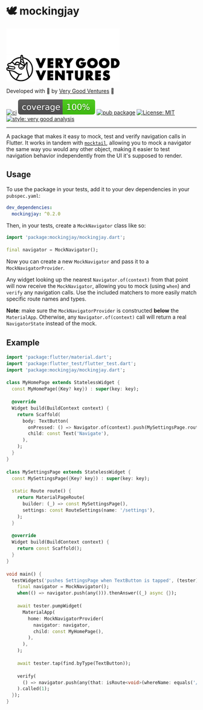 # 🕊 mockingjay

[![Very Good Ventures][logo_white]][very_good_ventures_link_dark]
[![Very Good Ventures][logo_black]][very_good_ventures_link_light]

Developed with 💙 by [Very Good Ventures][very_good_ventures_link] 🦄

[![ci][ci_badge]][ci_link]
[![coverage][coverage_badge]][ci_link]
[![pub package][pub_badge]][pub_link]
[![License: MIT][license_badge]][license_link]
[![style: very good analysis][very_good_analysis_badge]][very_good_analysis_badge_link]

---

A package that makes it easy to mock, test and verify navigation calls in Flutter. It works in tandem with [`mocktail`][mocktail], allowing you to mock a navigator the same way you would any other object, making it easier to test navigation behavior independently from the UI it's supposed to render.

## Usage

To use the package in your tests, add it to your dev dependencies in your `pubspec.yaml`:

```yaml
dev_dependencies:
  mockingjay: ^0.2.0
```

Then, in your tests, create a `MockNavigator` class like so:

```dart
import 'package:mockingjay/mockingjay.dart';

final navigator = MockNavigator();
```

Now you can create a new `MockNavigator` and pass it to a `MockNavigatorProvider`.

Any widget looking up the nearest `Navigator.of(context)` from that point will now receive the `MockNavigator`, allowing you to mock (using `when`) and `verify` any navigation calls. Use the included matchers to more easily match specific route names and types.

**Note**: make sure the `MockNavigatorProvider` is constructed **below** the `MaterialApp`. Otherwise, any `Navigator.of(context)` call will return a real `NavigatorState` instead of the mock.

## Example

```dart
import 'package:flutter/material.dart';
import 'package:flutter_test/flutter_test.dart';
import 'package:mockingjay/mockingjay.dart';

class MyHomePage extends StatelessWidget {
  const MyHomePage({Key? key}) : super(key: key);

  @override
  Widget build(BuildContext context) {
    return Scaffold(
      body: TextButton(
        onPressed: () => Navigator.of(context).push(MySettingsPage.route()),
        child: const Text('Navigate'),
      ),
    );
  }
}

class MySettingsPage extends StatelessWidget {
  const MySettingsPage({Key? key}) : super(key: key);

  static Route route() {
    return MaterialPageRoute(
      builder: (_) => const MySettingsPage(),
      settings: const RouteSettings(name: '/settings'),
    );
  }

  @override
  Widget build(BuildContext context) {
    return const Scaffold();
  }
}

void main() {
  testWidgets('pushes SettingsPage when TextButton is tapped', (tester) async {
    final navigator = MockNavigator();
    when(() => navigator.push(any())).thenAnswer((_) async {});

    await tester.pumpWidget(
      MaterialApp(
        home: MockNavigatorProvider(
          navigator: navigator,
          child: const MyHomePage(),
        ),
      ),
    );

    await tester.tap(find.byType(TextButton));

    verify(
      () => navigator.push(any(that: isRoute<void>(whereName: equals('/settings')))),
    ).called(1);
  });
}
```

[ci_badge]: https://github.com/VeryGoodOpenSource/mockingjay/workflows/mockingjay/badge.svg
[ci_link]: https://github.com/VeryGoodOpenSource/mockingjay/actions
[coverage_badge]: https://raw.githubusercontent.com/VeryGoodOpenSource/mockingjay/main/coverage_badge.svg
[license_badge]: https://img.shields.io/badge/license-MIT-blue.svg
[license_link]: https://opensource.org/licenses/MIT
[logo_black]: https://raw.githubusercontent.com/VeryGoodOpenSource/mockingjay/main/assets/vgv_logo_black.png#gh-light-mode-only
[logo_white]: https://raw.githubusercontent.com/VeryGoodOpenSource/mockingjay/main/assets/vgv_logo_white.png#gh-dark-mode-only
[mocktail]: https://pub.dev/packages/mocktail
[pub_badge]: https://img.shields.io/pub/v/mockingjay.svg
[pub_link]: https://pub.dartlang.org/packages/mockingjay
[very_good_analysis_badge]: https://img.shields.io/badge/style-very_good_analysis-B22C89.svg
[very_good_analysis_badge_link]: https://pub.dev/packages/very_good_analysis
[very_good_ventures_link]: https://verygood.ventures
[very_good_ventures_link_dark]: https://verygood.ventures#gh-dark-mode-only
[very_good_ventures_link_light]: https://verygood.ventures#gh-light-mode-only
